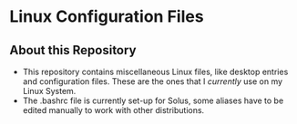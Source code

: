 # Linux Configuration Files
## About this Repository
* This repository contains miscellaneous Linux files, like desktop entries and configuration files. These are the ones that I *currently* use on my Linux System.
* The .bashrc file is currently set-up for Solus, some aliases have to be edited manually to work with other distributions.
